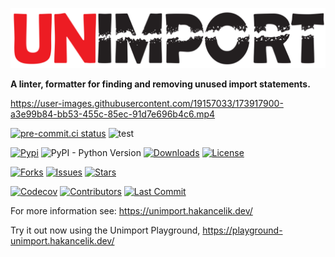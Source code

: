 ![unimport](https://raw.githubusercontent.com/hakancelikdev/unimport/main/docs/assets/logo/unimport.png)

**A linter, formatter for finding and removing unused import statements.**

https://user-images.githubusercontent.com/19157033/173917900-a3e99b84-bb53-455c-85ec-91d7e696b4c6.mp4

[![pre-commit.ci status](https://results.pre-commit.ci/badge/github/hakancelikdev/unimport/main.svg)](https://results.pre-commit.ci/latest/github/hakancelikdev/unimport/main)
![test](https://github.com/hakancelikdev/unimport/workflows/Test/badge.svg)

[![Pypi](https://img.shields.io/pypi/v/unimport)](https://pypi.org/project/unimport/)
![PyPI - Python Version](https://img.shields.io/pypi/pyversions/unimport)
[![Downloads](https://static.pepy.tech/personalized-badge/unimport?period=total&units=international_system&left_color=grey&right_color=red&left_text=downloads)](https://pepy.tech/project/unimport)
[![License](https://img.shields.io/github/license/hakancelikdev/unimport.svg)](https://github.com/hakancelikdev/unimport/blob/main/LICENSE)

[![Forks](https://img.shields.io/github/forks/hakancelikdev/unimport)](https://github.com/hakancelikdev/unimport/fork)
[![Issues](https://img.shields.io/github/issues/hakancelikdev/unimport)](https://github.com/hakancelikdev/unimport/issues)
[![Stars](https://img.shields.io/github/stars/hakancelikdev/unimport)](https://github.com/hakancelikdev/unimport/stargazers)

[![Codecov](https://codecov.io/gh/hakancelikdev/unimport/branch/main/graph/badge.svg)](https://codecov.io/gh/hakancelikdev/unimport)
[![Contributors](https://img.shields.io/github/contributors/hakancelikdev/unimport)](https://github.com/hakancelikdev/unimport/graphs/contributors)
[![Last Commit](https://img.shields.io/github/last-commit/hakancelikdev/unimport.svg)](https://github.com/hakancelikdev/unimport/commits/main)

For more information see: https://unimport.hakancelik.dev/

Try it out now using the Unimport Playground,
https://playground-unimport.hakancelik.dev/
